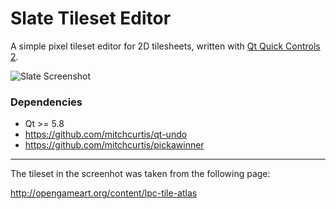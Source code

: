 # Slate Tileset Editor

A simple pixel tileset editor for 2D tilesheets, written with [Qt Quick Controls 2](http://doc.qt.io/qt-5/qtquickcontrols2-index.html).

![Slate Screenshot](https://github.com/mitchcurtis/slate/blob/master/slate.png "Slate")

### Dependencies ###

* Qt >= 5.8
* https://github.com/mitchcurtis/qt-undo
* https://github.com/mitchcurtis/pickawinner

---

The tileset in the screenhot was taken from the following page:

http://opengameart.org/content/lpc-tile-atlas
